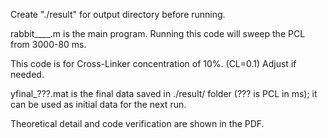 Create "./result" for output directory before running.

rabbit____.m is the main program. Running this code will sweep the PCL from 3000-80 ms.

This code is for Cross-Linker concentration of 10%. (CL=0.1) Adjust if needed.

yfinal_???.mat is the final data saved in ./result/ folder (??? is PCL in ms); it can be used as initial data for the next run.

Theoretical detail and code verification are shown in the PDF.
